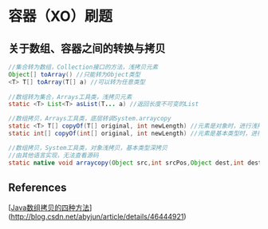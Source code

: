 # 容器（XO）刷题

## 关于数组、容器之间的转换与拷贝

```java
//集合转为数组，Collection接口的方法，浅拷贝元素
Object[] toArray() //只能转为Object类型
<T> T[] toArray(T[] a) //可以转为任意类型
  
//数组转为集合，Arrays工具类，浅拷贝元素
static <T> List<T> asList(T... a) //返回长度不可变的List

//数组拷贝，Arrays工具类，底层转调System.arraycopy
static <T> T[] copyOf(T[] original, int newLength) //元素是对象时，进行浅拷贝
static int[] copyOf(int[] original, int newLength) //元素是基本类型时，进行深拷贝

//数组拷贝，System工具类，对象浅拷贝，基本类型深拷贝
//由其他语言实现，无法查看源码
static native void arraycopy(Object src,int srcPos,Object dest,int destPos,int length);
```

## References

[[Java数组拷贝的四种方法](http://blog.csdn.net/abyjun/article/details/46444921)](http://blog.csdn.net/abyjun/article/details/46444921)